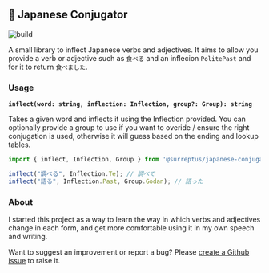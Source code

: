 ## 🔰 Japanese Conjugator

![build](https://github.com/surreptus/japanese-conjugator/actions/workflows/build.yml/badge.svg)

A small library to inflect Japanese verbs and adjectives. It aims to allow you provide a verb or adjective such as `食べる` and an inflecion `PolitePast` and for it to return `食べました`.

### Usage

**`inflect(word: string, inflection: Inflection, group?: Group): string`**

Takes a given word and inflects it using the Inflection provided. You can optionally provide a group to use if you want to overide / ensure the right conjugation is used, otherwise it will guess based on the ending and lookup tables.

```ts
import { inflect, Inflection, Group } from '@surreptus/japanese-conjugator'

inflect("調べる", Inflection.Te); // 調べて
inflect("語る", Inflection.Past, Group.Godan); // 語った
```

### About

I started this project as a way to learn the way in which verbs and adjectives change in each form, and get more comfortable using it in my own speech and writing.

Want to suggest an improvement or report a bug? Please [create a Github issue](https://github.com/surreptus/japanese-conjugator/issues/new) to raise it.
